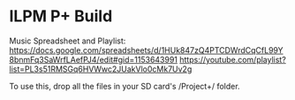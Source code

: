 # ILPM P+ Build
Music Spreadsheet and Playlist:
https://docs.google.com/spreadsheets/d/1HUk847zQ4PTCDWrdCqCfL99Y8bnmFq3SaWrfLAefPJ4/edit#gid=1153643991
https://youtube.com/playlist?list=PL3s51RMSGq6HVWwc2JUakVlo0cMk7Uv2g


To use this, drop all the files in your SD card's /Project+/ folder.
